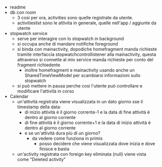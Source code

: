 - readme
- db con room
  - 3 cosi per ora, activities sono quelle registrate da utente.
  - activitieslist sono le attivita in generale, quelle nell'app / aggiunte da utente
- stopwatch service
  - serve per interagire con lo stopwatch in background
  - si occupa anche di mandare notifiche foreground
  - si binda con mainactivity, dopodiche homefragment manda richieste tramite interfaccia stopwatchcontrollistener alla mainactivity, questa attraverso si connette al mio service manda richieste per conto del fragment richiedente
    - inoltre homefragment e mainactivity usando anche un SharedTimeViewModel per scambiarsi informazioni sullo stopwatch 
  - si può mettere in pausa perche cosi l'utente può controllare e modificare l'attività in corso
- Calendar
  - un'attività registrata viene visualizzata in un dato giorno sse il timestamp della data:
    - di inizio attività è il giorno corrente-1 e la data di fine attività è dentro al giorno corrente
    - di fine attività è il giorno corrente+1 e la data di inizio attività è dentro al giorno corrente
    - e se un'attività dura più di un giorno?
      - da vedere come funziona in primis
        - posso decidere che viene visualizzata dove inizia e dove finisce e basta
  - un'activity registrata con foreign key eliminata (null) viene vista come "Deleted activity"